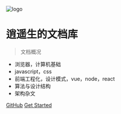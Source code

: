 ![logo](https://docsify.js.org/_media/icon.svg)

# 逍遥生的文档库

> 文档概况

* 浏览器，计算机基础
* javascript，css
* 前端工程化，设计模式，vue，node，react
* 算法与设计结构
* 架构杂文

[GitHub](https://github.com/xiaoyaosheng-yu/library)
[Get Started](#quick-start)